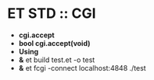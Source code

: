 

# ET STD :: CGI


- **cgi.accept** 
- **bool cgi.accept(void)**
- **Using**  
- **&** et build test.et -o test
- **&** et fcgi -connect localhost:4848 ./test
